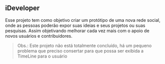 ## iDeveloper 
	
Esse projeto tem como objetivo criar um protótipo de uma nova rede social, onde as pessoas poderão expor suas ideias e seus projetos ou suas pesquisas. Assim objetivando melhorar cada vez mais com o apoio de novos usuários e contribuidores.

> Obs.: Este projeto não está totalmente concluído, há um pequeno problema que preciso consertar para que possa ser exibida a TimeLine para o usuário



